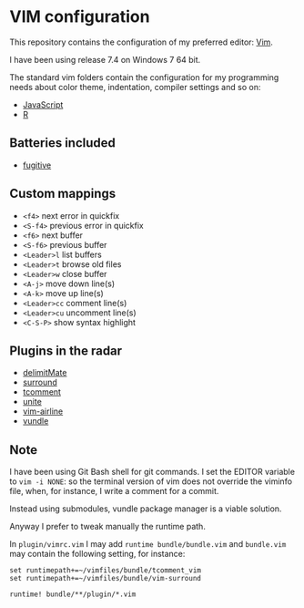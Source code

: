 VIM configuration
=================

This repository contains the configuration of my preferred editor:
[Vim](http://www.vim.org/).

I have been using release 7.4 on Windows 7 64 bit.

The standard vim folders contain the configuration for my programming needs
about color theme, indentation, compiler settings and so on:

- [JavaScript](http://nodejs.org/)
- [R](http://www.r-project.org/)


## Batteries included

- [fugitive](https://github.com/tpope/vim-fugitive)

## Custom mappings

- `<f4>` next error in quickfix
- `<S-f4>` previous error in quickfix
- `<f6>` next buffer
- `<S-f6>` previous buffer
- `<Leader>l` list buffers
- `<Leader>t` browse old files
- `<Leader>w` close buffer
- `<A-j>` move down line(s)
- `<A-k>` move up line(s)
- `<Leader>cc` comment line(s)
- `<Leader>cu` uncomment line(s)
- `<C-S-P>` show syntax highlight


## Plugins in the radar

- [delimitMate](https://github.com/Raimondi/delimitMate)
- [surround](https://github.com/tpope/vim-surround)
- [tcomment](https://github.com/tomtom/tcomment_vim)
- [unite](https://github.com/Shougo/unite.vim)
- [vim-airline](https://github.com/bling/vim-airline)
- [vundle](https://github.com/gmarik/vundle)

Note
----

I have been using Git Bash shell for git commands. I set the EDITOR variable to
`vim -i NONE`: so the terminal version of vim does not override the viminfo
file, when, for instance, I write a comment for a commit.

Instead using submodules, vundle package manager is a viable solution.

Anyway I prefer to tweak manually the runtime path.

In `plugin/vimrc.vim` I may add `runtime bundle/bundle.vim` and `bundle.vim` may contain the following setting, for instance:

```
set runtimepath+=~/vimfiles/bundle/tcomment_vim
set runtimepath+=~/vimfiles/bundle/vim-surround

runtime! bundle/**/plugin/*.vim
```
